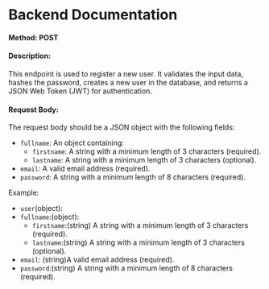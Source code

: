# Backend Documentation

#### Method: POST

#### Description:
This endpoint is used to register a new user. It validates the input data, hashes the password, creates a new user in the database, and returns a JSON Web Token (JWT) for authentication.

#### Request Body:
The request body should be a JSON object with the following fields:

- `fullname`: An object containing:
  - `firstname`: A string with a minimum length of 3 characters (required).
  - `lastname`: A string with a minimum length of 3 characters (optional).
- `email`: A valid email address (required).
- `password`: A string with a minimum length of 8 characters (required).

Example:
- `user`(object):
- `fullname`:(object):
  - `firstname`:(string) A string with a minimum length of 3 characters (required).
  - `lastname`:(string) A string with a minimum length of 3 characters (optional).
- `email`: (string)A valid email address (required).
- `password`:(string) A string with a minimum length of 8 characters (required).